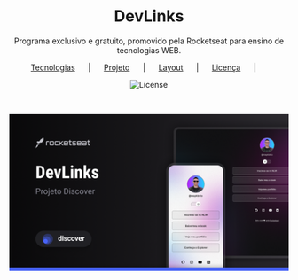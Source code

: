 <h1 align="center">DevLinks</h1>


<p align="center">
Programa exclusivo e gratuito, promovido pela Rocketseat para 
ensino de tecnologias WEB.
</p>

<p align="center">
    <a href="#-tecnologias">Tecnologias</a>&nbsp; &nbsp; &nbsp; |&nbsp; 
     &nbsp; &nbsp;
     <a href="#-projeto">Projeto</a>&nbsp; &nbsp; &nbsp; |&nbsp; 
     &nbsp; &nbsp;
     <a href="#-layout">Layout</a>&nbsp; &nbsp; &nbsp; |&nbsp; 
     &nbsp; &nbsp;
     <a href="#memo-licença">Licença</a>&nbsp; &nbsp; &nbsp; |&nbsp; 
     &nbsp; &nbsp;
</p>

<p align="center">
    <img alt="License"      src="https://img.shields.oi/statics/v17llabel=license&message=MIT&color=49AA26&labelColor=000000">
</p>

<br>

<p align="center">
     <img alt="Projeto DevLinks" src=".github/preview.png">